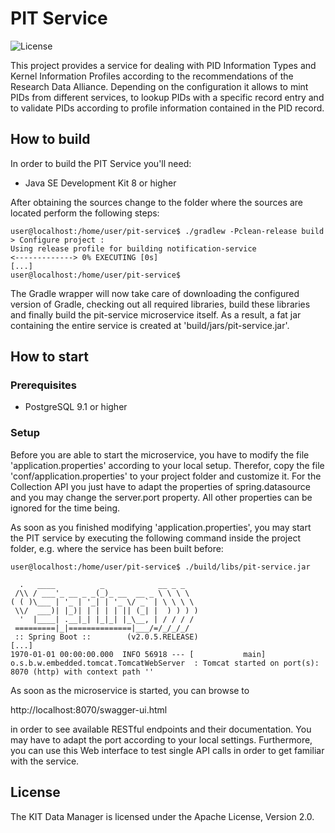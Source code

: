# PIT Service

![License](https://img.shields.io/github/license/kit-data-manager/pit-service.svg)

This project provides a service for dealing with PID Information Types and Kernel Information Profiles according to the recommendations of the Research Data Alliance.
Depending on the configuration it allows to mint PIDs from different services, to lookup PIDs with a specific record entry and to validate PIDs according to profile information
contained in the PID record.

## How to build

In order to build the PIT Service you'll need:

* Java SE Development Kit 8 or higher

After obtaining the sources change to the folder where the sources are located perform the following steps:

```
user@localhost:/home/user/pit-service$ ./gradlew -Pclean-release build
> Configure project :
Using release profile for building notification-service
<-------------> 0% EXECUTING [0s]
[...]
user@localhost:/home/user/pit-service$
```

The Gradle wrapper will now take care of downloading the configured version of Gradle, checking out all required libraries, build these
libraries and finally build the pit-service microservice itself. As a result, a fat jar containing the entire service is created at 'build/jars/pit-service.jar'.

## How to start

### Prerequisites

* PostgreSQL 9.1 or higher

### Setup
Before you are able to start the microservice, you have to modify the file 'application.properties' according to your local setup. 
Therefor, copy the file 'conf/application.properties' to your project folder and customize it. For the Collection API you just have to adapt the properties of 
spring.datasource and you may change the server.port property. All other properties can be ignored for the time being.

As soon as you finished modifying 'application.properties', you may start the PIT service by executing the following command inside the project folder, 
e.g. where the service has been built before:

```
user@localhost:/home/user/pit-service$ ./build/libs/pit-service.jar

  .   ____          _            __ _ _
 /\\ / ___'_ __ _ _(_)_ __  __ _ \ \ \ \
( ( )\___ | '_ | '_| | '_ \/ _` | \ \ \ \
 \\/  ___)| |_)| | | | | || (_| |  ) ) ) )
  '  |____| .__|_| |_|_| |_\__, | / / / /
 =========|_|==============|___/=/_/_/_/
 :: Spring Boot ::        (v2.0.5.RELEASE)
[...]
1970-01-01 00:00:00.000  INFO 56918 --- [           main] o.s.b.w.embedded.tomcat.TomcatWebServer  : Tomcat started on port(s): 8070 (http) with context path ''

```

As soon as the microservice is started, you can browse to 

http://localhost:8070/swagger-ui.html

in order to see available RESTful endpoints and their documentation. You may have to adapt the port according to your local settings.
Furthermore, you can use this Web interface to test single API calls in order to get familiar with the service. 

## License

The KIT Data Manager is licensed under the Apache License, Version 2.0.
